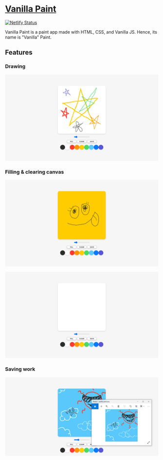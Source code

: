 # [Vanilla Paint](https://vanilla-paint.netlify.app)

[![Netlify Status](https://api.netlify.com/api/v1/badges/ea7d2fc7-1ba1-44f6-a9ee-fbe8d8d203a2/deploy-status)](https://app.netlify.com/sites/vanilla-paint/deploys)

Vanilla Paint is a paint app made with HTML, CSS, and Vanilla JS. Hence, its name is "Vanilla" Paint.

## Features

### Drawing

![Drawing](img/docs/drawing.png)

### Filling & clearing canvas

![Filling canvas](img/docs/filling.png)

![Clearing canvas](img/docs/clearing.png)

### Saving work

![Saving work](img/docs/saving.png)
